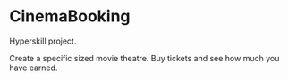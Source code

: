 # CinemaBooking
Hyperskill project.

Create a specific sized movie theatre. Buy tickets and see how much you have earned.
